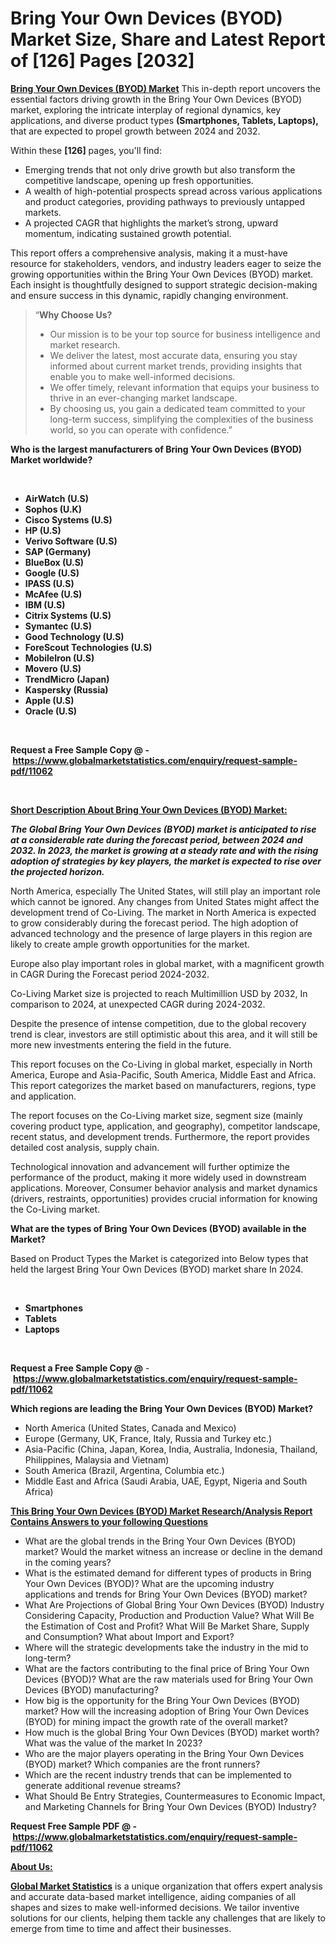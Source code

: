 <h1>Bring Your Own Devices (BYOD) Market Size, Share and Latest Report of [126] Pages [2032]</h1>
<p><a href="https://www.globalmarketstatistics.com/market-reports/bring-your-own-devices-byod-market-11062"><strong>Bring Your Own Devices (BYOD) Market</strong></a> This in-depth report uncovers the essential factors driving growth in the Bring Your Own Devices (BYOD) market, exploring the intricate interplay of regional dynamics, key applications, and diverse product types <strong>(Smartphones, Tablets, Laptops),</strong> that are expected to propel growth between 2024 and 2032.</p>
<p>Within these <strong>[126]</strong> pages, you'll find:</p>
<ul>
<li>Emerging trends that not only drive growth but also transform the competitive landscape, opening up fresh opportunities.</li>
<li>A wealth of high-potential prospects spread across various applications and product categories, providing pathways to previously untapped markets.</li>
<li>A projected CAGR that highlights the market&rsquo;s strong, upward momentum, indicating sustained growth potential.</li>
</ul>
<p>This report offers a comprehensive analysis, making it a must-have resource for stakeholders, vendors, and industry leaders eager to seize the growing opportunities within the Bring Your Own Devices (BYOD) market. Each insight is thoughtfully designed to support strategic decision-making and ensure success in this dynamic, rapidly changing environment.</p>
<blockquote class="">
<p>&ldquo;<strong>Why Choose Us? </strong></p>
<ul>
<li>Our mission is to be your top source for business intelligence and market research.</li>
<li>We deliver the latest, most accurate data, ensuring you stay informed about current market trends, providing insights that enable you to make well-informed decisions.</li>
<li>We offer timely, relevant information that equips your business to thrive in an ever-changing market landscape.</li>
<li>By choosing us, you gain a dedicated team committed to your long-term success, simplifying the complexities of the business world, so you can operate with confidence.&rdquo;</li>
</ul>
</blockquote>
<p><strong>Who is the largest manufacturers of Bring Your Own Devices (BYOD) Market worldwide?</strong></p>
<p>&nbsp;</p>
<ul>
<li><strong>AirWatch (U.S)</strong></li>
<li><strong>Sophos (U.K)</strong></li>
<li><strong>Cisco Systems (U.S)</strong></li>
<li><strong>HP (U.S)</strong></li>
<li><strong>Verivo Software (U.S)</strong></li>
<li><strong>SAP (Germany)</strong></li>
<li><strong>BlueBox (U.S)</strong></li>
<li><strong>Google (U.S)</strong></li>
<li><strong>IPASS (U.S)</strong></li>
<li><strong>McAfee (U.S)</strong></li>
<li><strong>IBM (U.S)</strong></li>
<li><strong>Citrix Systems (U.S)</strong></li>
<li><strong>Symantec (U.S)</strong></li>
<li><strong>Good Technology (U.S)</strong></li>
<li><strong>ForeScout Technologies (U.S)</strong></li>
<li><strong>MobileIron (U.S)</strong></li>
<li><strong>Movero (U.S)</strong></li>
<li><strong>TrendMicro (Japan)</strong></li>
<li><strong>Kaspersky (Russia)</strong></li>
<li><strong>Apple (U.S)</strong></li>
<li><strong>Oracle (U.S)</strong></li>
</ul>
<p>&nbsp;</p>
<p><strong>Request a Free Sample Copy @ -&nbsp;</strong><a href="https://www.globalmarketstatistics.com/enquiry/request-sample-pdf/11062"><strong>https://www.globalmarketstatistics.com/enquiry/request-sample-pdf/11062</strong></a></p>
<p>&nbsp;</p>
<p><strong><u>Short Description About Bring Your Own Devices (BYOD) Market:</u></strong></p>
<p><strong><em>The Global Bring Your Own Devices (BYOD) market is anticipated to rise at a considerable rate during the forecast period, between 2024 and 2032. In 2023, the market is growing at a steady rate and with the rising adoption of strategies by key players, the market is expected to rise over the projected horizon.</em></strong></p>
<p>North America, especially The United States, will still play an important role which cannot be ignored. Any changes from United States might affect the development trend of Co-Living. The market in North America is expected to grow considerably during the forecast period. The high adoption of advanced technology and the presence of large players in this region are likely to create ample growth opportunities for the market.</p>
<p>Europe also play important roles in global market, with a magnificent growth in CAGR During the Forecast period 2024-2032.</p>
<p>Co-Living Market size is projected to reach Multimillion USD by 2032, In comparison to 2024, at unexpected CAGR during 2024-2032.</p>
<p>Despite the presence of intense competition, due to the global recovery trend is clear, investors are still optimistic about this area, and it will still be more new investments entering the field in the future.</p>
<p>This report focuses on the Co-Living in global market, especially in North America, Europe and Asia-Pacific, South America, Middle East and Africa. This report categorizes the market based on manufacturers, regions, type and application.</p>
<p>The report focuses on the Co-Living market size, segment size (mainly covering product type, application, and geography), competitor landscape, recent status, and development trends. Furthermore, the report provides detailed cost analysis, supply chain.</p>
<p>Technological innovation and advancement will further optimize the performance of the product, making it more widely used in downstream applications. Moreover, Consumer behavior analysis and market dynamics (drivers, restraints, opportunities) provides crucial information for knowing the Co-Living market.</p>
<p><strong>What are the types of Bring Your Own Devices (BYOD) available in the Market?</strong></p>
<p>Based on Product Types the Market is categorized into Below types that held the largest Bring Your Own Devices (BYOD) market share In 2024.</p>
<p>&nbsp;</p>
<ul>
<li><strong>Smartphones</strong></li>
<li><strong>Tablets</strong></li>
<li><strong>Laptops</strong></li>
</ul>
<p>&nbsp;</p>
<p><strong>Request a Free Sample Copy @</strong>&nbsp;-&nbsp;<a href="https://www.globalmarketstatistics.com/enquiry/request-sample-pdf/11062"><strong>https://www.globalmarketstatistics.com/enquiry/request-sample-pdf/11062</strong></a></p>
<p><strong>Which regions are leading the Bring Your Own Devices (BYOD) Market?</strong></p>
<ul>
<li>North America (United States, Canada and Mexico)</li>
<li>Europe (Germany, UK, France, Italy, Russia and Turkey etc.)</li>
<li>Asia-Pacific (China, Japan, Korea, India, Australia, Indonesia, Thailand, Philippines, Malaysia and Vietnam)</li>
<li>South America (Brazil, Argentina, Columbia etc.)</li>
<li>Middle East and Africa (Saudi Arabia, UAE, Egypt, Nigeria and South Africa)</li>
</ul>
<p><strong><u>This Bring Your Own Devices (BYOD) Market Research/Analysis Report Contains Answers to your following Questions</u></strong></p>
<ul>
<li>What are the global trends in the Bring Your Own Devices (BYOD) market? Would the market witness an increase or decline in the demand in the coming years?</li>
<li>What is the estimated demand for different types of products in Bring Your Own Devices (BYOD)? What are the upcoming industry applications and trends for Bring Your Own Devices (BYOD) market?</li>
<li>What Are Projections of Global Bring Your Own Devices (BYOD) Industry Considering Capacity, Production and Production Value? What Will Be the Estimation of Cost and Profit? What Will Be Market Share, Supply and Consumption? What about Import and Export?</li>
<li>Where will the strategic developments take the industry in the mid to long-term?</li>
<li>What are the factors contributing to the final price of Bring Your Own Devices (BYOD)? What are the raw materials used for Bring Your Own Devices (BYOD) manufacturing?</li>
<li>How big is the opportunity for the Bring Your Own Devices (BYOD) market? How will the increasing adoption of Bring Your Own Devices (BYOD) for mining impact the growth rate of the overall market?</li>
<li>How much is the global Bring Your Own Devices (BYOD) market worth? What was the value of the market In 2023?</li>
<li>Who are the major players operating in the Bring Your Own Devices (BYOD) market? Which companies are the front runners?</li>
<li>Which are the recent industry trends that can be implemented to generate additional revenue streams?</li>
<li>What Should Be Entry Strategies, Countermeasures to Economic Impact, and Marketing Channels for Bring Your Own Devices (BYOD) Industry?</li>
</ul>
<p><strong>Request Free Sample PDF @ -&nbsp;</strong><a href="https://www.globalmarketstatistics.com/enquiry/request-sample-pdf/11062"><strong>https://www.globalmarketstatistics.com/enquiry/request-sample-pdf/11062</strong></a></p>
<p><strong><u>About Us:</u></strong></p>
<p><a href="https://www.globalmarketstatistics.com/"><strong>Global Market Statistics</strong></a>&nbsp;is a unique organization that offers expert analysis and accurate data-based market intelligence, aiding companies of all shapes and sizes to make well-informed decisions. We tailor inventive solutions for our clients, helping them tackle any challenges that are likely to emerge from time to time and affect their businesses.</p>